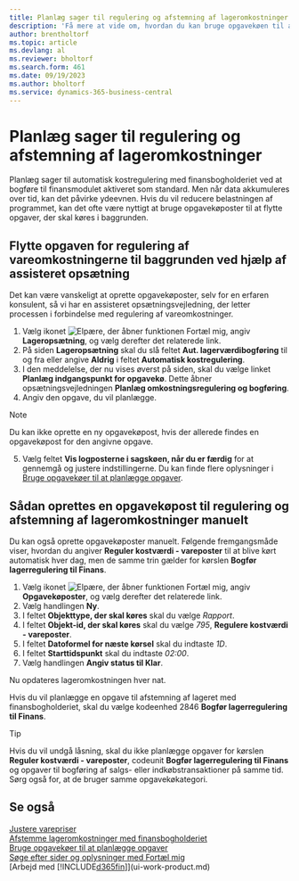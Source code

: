 ```yaml
---
title: Planlæg sager til regulering og afstemning af lageromkostninger
description: 'Få mere at vide om, hvordan du kan bruge opgavekøen til at flytte opgaverne for at regulere lageromkostninger eller afstemme den med finansregnskabet i baggrunden. Hvis din virksomhed f.eks. kører mange opgaver eller behandler mange transaktioner.'
author: brentholtorf
ms.topic: article
ms.devlang: al
ms.reviewer: bholtorf
ms.search.form: 461
ms.date: 09/19/2023
ms.author: bholtorf
ms.service: dynamics-365-business-central
---
```

# <a name="schedule-jobs-to-adjust-and-reconcile-inventory-cost"></a>Planlæg sager til regulering og afstemning af lageromkostninger

Planlæg sager til automatisk kostregulering med finansbogholderiet ved at bogføre til finansmodulet aktiveret som standard.
Men når data akkumuleres over tid, kan det påvirke ydeevnen. Hvis du vil reducere belastningen af programmet, kan det ofte være nyttigt at bruge opgavekøposter til at flytte opgaver, der skal køres i baggrunden.

## <a name="move-the-task-of-adjusting-item-costs-to-the-background-with-the-help-of-assisted-setup"></a>Flytte opgaven for regulering af vareomkostningerne til baggrunden ved hjælp af assisteret opsætning

Det kan være vanskeligt at oprette opgavekøposter, selv for en erfaren konsulent, så vi har en assisteret opsætningsvejledning, der letter processen i forbindelse med regulering af vareomkostninger.  

1. Vælg ikonet ![Elpære, der åbner funktionen Fortæl mig](media/ui-search/search_small.png "Fortæl mig, hvad du vil foretage dig"), angiv **Lageropsætning**, og vælg derefter det relaterede link.  
2. På siden **Lageropsætning** skal du slå feltet **Aut. lagerværdibogføring** til og fra eller angive **Aldrig** i feltet **Automatisk kostregulering**.  
3. I den meddelelse, der nu vises øverst på siden, skal du vælge linket **Planlæg indgangspunkt for opgavekø**. Dette åbner opsætningsvejledningen **Planlæg omkostningsregulering og bogføring**.  
4. Angiv den opgave, du vil planlægge.  

  > [!NOTE]
  > Du kan ikke oprette en ny opgavekøpost, hvis der allerede findes en opgavekøpost for den angivne opgave.

5. Vælg feltet **Vis logposterne i sagskøen, når du er færdig** for at gennemgå og justere indstillingerne. Du kan finde flere oplysninger i [Bruge opgavekøer til at planlægge opgaver](admin-job-queues-schedule-tasks.md).  

## <a name="to-create-a-job-queue-entry-for-adjusting-and-reconciling-inventory-cost-manually"></a>Sådan oprettes en opgavekøpost til regulering og afstemning af lageromkostninger manuelt

Du kan også oprette opgavekøposter manuelt. Følgende fremgangsmåde viser, hvordan du angiver **Reguler kostværdi - vareposter** til at blive kørt automatisk hver dag, men de samme trin gælder for kørslen **Bogfør lagerregulering til Finans**.  

1. Vælg ikonet ![Elpære, der åbner funktionen Fortæl mig](media/ui-search/search_small.png "Fortæl mig, hvad du vil foretage dig"), angiv **Opgavekøposter**, og vælg derefter det relaterede link.  
2. Vælg handlingen **Ny**.  
3. I feltet **Objekttype, der skal køres** skal du vælge *Rapport*.  
4. I feltet **Objekt-id, der skal køres** skal du vælge *795*, **Regulere kostværdi - vareposter**.  
5. I feltet **Datoformel for næste kørsel** skal du indtaste *1D*.
6. I feltet **Starttidspunkt** skal du indtaste *02:00*.
7. Vælg handlingen **Angiv status til Klar**.

Nu opdateres lageromkostningen hver nat.  

Hvis du vil planlægge en opgave til afstemning af lageret med finansbogholderiet, skal du vælge kodeenhed 2846 **Bogfør lagerregulering til Finans**.

> [!TIP]
> Hvis du vil undgå låsning, skal du ikke planlægge opgaver for kørslen **Reguler kostværdi - vareposter**, codeunit **Bogfør lagerregulering til Finans** og opgaver til bogføring af salgs- eller indkøbstransaktioner på samme tid. Sørg også for, at de bruger samme opgavekøkategori.

## <a name="see-also"></a>Se også

[Justere varepriser](inventory-how-adjust-item-costs.md)  
[Afstemme lageromkostninger med finansbogholderiet](finance-how-to-post-inventory-costs-to-the-general-ledger.md)  
[Bruge opgavekøer til at planlægge opgaver](admin-job-queues-schedule-tasks.md)  
[Søge efter sider og oplysninger med Fortæl mig](ui-search.md)  
[Arbejd med [!INCLUDE[d365fin](includes/d365fin_md.md)]](ui-work-product.md)  
